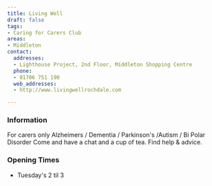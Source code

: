 ```yaml
---
title: Living Well
draft: false
tags:
- Caring for Carers Club
areas:
- Middleton
contact:
  addresses:
  - Lighthouse Project, 2nd Floor, Middleton Shopping Centre
  phone:
  - 01706 751 190
  web_addresses:
  - http://www.livingwellrochdale.com

---
```


### Information
For carers only
Alzheimers / Dementia / Parkinson's /Autism / Bi Polar Disorder
Come and have a chat and a cup of tea. Find help & advice.

### Opening Times
* Tuesday's 2 til 3

